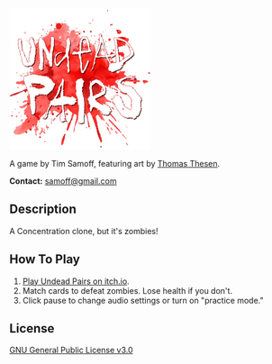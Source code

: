 
<img src="https://github.com/timsamoff/UndeadPairs/blob/main/Production/up_icon.png?raw=true" width="250px" alt="Undead Pairs">

A game by Tim Samoff, featuring art by [Thomas Thesen](https://www.thomasthesen.art/).

**Contact:** samoff@gmail.com

## Description

A Concentration clone, but it's zombies!

## How To Play

1. [Play Undead Pairs on itch.io](https://timsamoff.itch.io/up).
2. Match cards to defeat zombies. Lose health if you don't.
3. Click pause to change audio settings or turn on "practice mode."

## License
[GNU General Public License v3.0](https://www.gnu.org/licenses/gpl-3.0.en.html)
